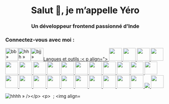 <h1 align="center">Salut 👋, je m’appelle Yéro</h1>
<h3 align="center">Un développeur frontend passionné d’Inde</h3>

<h3 align="left">Connectez-vous avec moi :</h3>
<p align="left">
<a href="https://twitter.com/bb » target="blank"><img align="center » src="https://raw.githubusercontent.com/rahuldkjain/github-profile-readme-generator/master/src/images/icons/Social/twitter.svg » alt="bb » height="30 » width="40 » /></a><
a href="https://linkedin.com/in/hhh » target="blank"><img align="center » src="https://raw.githubusercontent.com/rahuldkjain/github-profile-readme-generator/master/src/images/icons/Social/linked-in-alt.svg » alt="hhh » height="30 » width="40 » /></a>
<a href="https://instagram.com/bjj » target="blank"><img align="center » src="https://raw.githubusercontent.com/rahuldkjain/github-profile-readme-generator/master/src/images/icons/Social/instagram.svg » alt="bjj » height="30 » width="40 » /></a>
</p>

<h3 align="left">Langues et outils :</h3><
p align="> <a href="https://appwrite.io » target="_blank » rel="noreferrer"> <img src="https://www.vectorlogo.zone/logos/appwriteio/appwriteio-icon.svg » alt="appwrite » width="40 » height="40"/> </a> <a href="https://www.cprogramming.com/ » target="_blank » rel="noreferrer"> <img src="https://raw.githubusercontent.com/devicons/devicon/master/icons/c/c-original.svg » alt="c » width="40 » height="40"/> </a> <a href="https://cassandra.apache.org/ » target="_blank » rel="noreferrer"> <img src="https://www.vectorlogo.zone/logos/apache_cassandra/apache_cassandra-icon.svg » alt="cassandra » width="40 » height="40"/> </a> <a href="https://www.w3schools.com/css/ » target="_blank » rel="noreferrer"> <img src="https://raw.githubusercontent.com/devicons/devicon/master/icons/css3/css3-original-wordmark.svg » alt="css3 » width="40 » height="40"/> </a> <a href="https://git-scm.com/ » target="_blank » rel="noreferrer"> <img src="https://www.vectorlogo.zone/logos/git-scm/git-scm-icon.svg » alt="git » width="40 » height="40"/> </a> <a href="https://www.w3.org/html/ » target="_blank » rel="noreferrer"> <img src="https://raw.githubusercontent.com/devicons/devicon/master/icons/html5/html5-original-wordmark.svg » alt="html5 » width="40 » height="40"/> </a> <a href="https://gohugo.io/ » target="_blank » rel="noreferrer"> <img src="https://api.iconify.design/logos-hugo.svg » alt="hugo » width="40 » height="40"/> </a> <a href="https://www.java.com » target="_blank » rel="noreferrer"> <img src="https://raw.githubusercontent.com/devicons/devicon/master/icons/java/java-original.svg » alt="java » width="40 » height="40"/> </a> <a href="https://developer.mozilla.org/en-US/docs/Web/JavaScript » target="_blank » rel="noreferrer"> <img src="https://raw.githubusercontent.com/devicons/devicon/master/icons/javascript/javascript-original.svg » alt="javascript » width="40 » height="40"/> </a> <a href="https://jekyllrb.com/ » target="_blank » rel="noreferrer"> <img src="https://www.vectorlogo.zone/logos/jekyllrb/jekyllrb-icon.svg » alt="jekyll » width="40 » height="40"/> </a> <a href="https://www.linux.org/ » target="_blank » rel="noreferrer"> <img src="https://raw.githubusercontent.com/devicons/devicon/master/icons/linux/linux-original.svg » alt="linux » width="40 » height="40"/> </a> <a href="https://mariadb.org/ » target="_blank » rel="noreferrer"> <img src="https://www.vectorlogo.zone/logos/mariadb/mariadb-icon.svg » alt="mariadb » width="40 » height="40"/> </a> <a href="https://www.mongodb.com/ » target="_blank » rel="noreferrer"> <img src="https://raw.githubusercontent.com/devicons/devicon/master/icons/mongodb/mongodb-original-wordmark.svg » alt="mongodb » width="40 » height="40"/> </a> <a href="https://www.microsoft.com/en-us/sql-server » target="_blank » rel="noreferrer"> <img src="https://www.svgrepo.com/show/303229/microsoft-sql-server-logo.svg » alt="mssql » width="40 » height="40"/> </a> <a href="https://www.mysql.com/ » target="_blank » rel="noreferrer"> <img src="https://raw.githubusercontent.com/devicons/devicon/master/icons/mysql/mysql-original-wordmark.svg » alt="mysql » width="40 » height="40"/> </a> <a href="https://nextjs.org/ » target="_blank » rel="noreferrer"> <img src="https://cdn.worldvectorlogo.com/logos/nextjs-2.svg » alt="nextjs » width="40 » height="40"/> </a> <a href="https://www.oracle.com/ » target="_blank » rel="noreferrer"> <img src="https://raw.githubusercontent.com/devicons/devicon/master/icons/oracle/oracle-original.svg » alt="oracle » width="40 » height="40"/> </a> <a href="https://pandas.pydata.org/ » target="_blank » rel="noreferrer"> <img src="https://raw.githubusercontent.com/devicons/devicon/2ae2a900d2f041da66e950e4d48052658d850630/icons/pandas/pandas-original.svg » alt="pandas » width="40 » height="40"/> </a> <a href="https://www.php.net » target="_blank » rel="noreferrer"> <img src="https://raw.githubusercontent.com/devicons/devicon/master/icons/php/php-original.svg » alt="php » width="40 » height="40"/> </a> <a href="https://www.postgresql.org » target="_blank » rel="noreferrer"> <img src="https://raw.githubusercontent.com/devicons/devicon/master/icons/postgresql/postgresql-original-wordmark.svg » alt="postgresql » width="40 » height="40"/> </a> <a href="https://www.python.org » target="_blank » rel="noreferrer"> <img src="https://raw.githubusercontent.com/devicons/devicon/master/icons/python/python-original.svg » alt="python » width="40 » height="40"/> </a> <a href="https://pytorch.org/ » target="_blank » rel="noreferrer"> <img src="https://www.vectorlogo.zone/logos/pytorch/pytorch-icon.svg » alt="pytorch » width="40 » height="40"/> </a> <a href="https://reactnative.dev/ » target="_blank » rel="noreferrer"> <img src="https://reactnative.dev/img/header_logo.svg » alt="reactnative » width="40 » height="40"/> </a> <a href="https://scikit-learn.org/ » target="_blank » rel="noreferrer"> <img src="https://upload.wikimedia.org/wikipedia/commons/0/05/Scikit_learn_logo_small.svg » alt="scikit_learn » width="40 » height="40"/> </a> <a href="https://seaborn.pydata.org/ » target="_blank » rel="noreferrer"> <img src="https://seaborn.pydata.org/_images/logo-mark-lightbg.svg » alt="seaborn » width="40 » height="40"/> </a> <a href="https://www.sqlite.org/ » target="_blank » rel="noreferrer"> <img src="https://www.vectorlogo.zone/logos/sqlite/sqlite-icon.svg » alt="sqlite » largeur="40 » height="40"/> </a> <a href="https://www.tensorflow.org » target="_blank » rel="noreferrer"> <img src="https://www.vectorlogo.zone/logos/tensorflow/tensorflow-icon.svg » alt="tensorflow » width="40 » height="40"/> </a> </p>

<p><img align="left » src="https://github-readme-stats.vercel.app/api/top-langs?username=hhhh&show_icons=true&locale=en&layout=compact » alt="hhhh » /></p>

<p>&nbsp ; <img align="center » src="https://github-readme-stats.vercel.app/api?username=hhhh&show_icons=true&locale=en » alt="hhhh » /></p>
